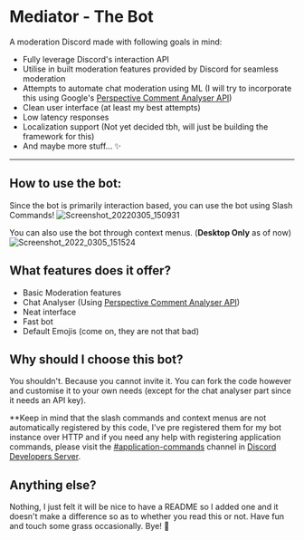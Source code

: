 # Mediator - The Bot

A moderation Discord made with following goals in mind:
- Fully leverage Discord's interaction API
- Utilise in built moderation features provided by Discord for seamless moderation
- Attempts to automate chat moderation using ML (I will try to incorporate this using Google's [Perspective Comment Analyser API](https://www.perspectiveapi.com/))
- Clean user interface (at least my best attempts)
- Low latency responses
- Localization support (Not yet decided tbh, will just be building the framework for this)
- And maybe more stuff... ✨

---
## How to use the bot:
Since the bot is primarily interaction based, you can use the bot using Slash Commands!
![Screenshot_20220305_150931](https://user-images.githubusercontent.com/73820738/156877714-3d099a64-5920-4b03-a22a-4849dae8a25a.jpg)

You can also use the bot through context menus. (**Desktop Only** as of now)
![Screenshot_2022_0305_151524](https://user-images.githubusercontent.com/73820738/156877931-41200774-447e-4adc-8557-1d769323d6e7.jpg)

## What features does it offer?
- Basic Moderation features
- Chat Analyser (Using [Perspective Comment Analyser API](https://www.perspectiveapi.com/))
- Neat interface
- Fast bot
- Default Emojis (come on, they are not that bad)

## Why should I choose this bot?
You shouldn't. Because you cannot invite it. You can fork the code however and customise it to your own needs (except for the chat analyser part since it needs an API key).

**Keep in mind that the slash commands and context menus are not automatically registered by this code, I've pre registered them for my bot instance over HTTP and if you need any help with registering application commands, please visit the [#application-commands](https://discord.com/channels/613425648685547541/788586647142793246) channel in [Discord Developers Server](https://discord.gg/discord-developers).

## Anything else?
Nothing, I just felt it will be nice to have a README so I added one and it doesn't make a difference so as to whether you read this or not.
Have fun and touch some grass occasionally. Bye! 👋
